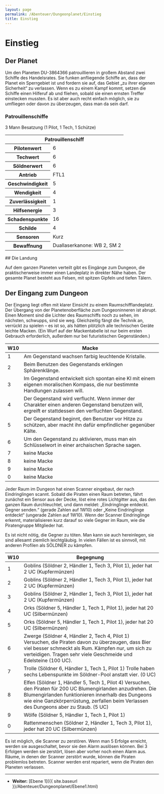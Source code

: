 ```yaml
---
layout: page
permalink: /Abenteuer/Dungeonplanet/Einstieg
title: Einstieg
---
```


# Einstieg

## Der Planet

Um den Planeten DU-3864366 patrouillieren in großem Abstand zwei Schiffe des Handelsrates. Sie funken anfliegende Schiffe an, dass der Planet ein Sperrgebiet ist und fordern sie auf, das Gebiet &bdquo;zu ihrer eigenen Sicherheit&ldquo; zu verlassen. Wenn es zu einem Kampf kommt, setzen die Schiffe einen Hilferuf ab und fliehen, sobald sie einen ernsten Treffer einstecken mussten. Es ist aber auch recht einfach möglich, sie zu umfliegen oder davon zu überzeugen, dass man da sein darf.

### Patrouillenschiffe

3 Mann Besatzung (1 Pilot, 1 Tech, 1 Schütze)

<table>
<tbody>
<tr><th colspan="2">Patrouillenschiff</th></tr>
<tr><th>Pilotenwert</th><td>6</td></tr>
<tr><th>Techwert</th><td>6</td></tr>
<tr><th>Söldnerwert</th><td>6</td></tr>
<tr><th>Antrieb</th><td>FTL1</td></tr>
<tr><th>Geschwindigkeit</th><td>5</td></tr>
<tr><th>Wendigkeit</th><td>4</td></tr>
<tr><th>Zuverlässigkeit</th><td>1</td></tr>
<tr><th>Hilfsenergie</th><td>3</td></tr>
<tr><th>Schadenspunkte</th><td>16</td></tr>
<tr><th>Schilde</th><td>4</td></tr>
<tr><th>Sensoren</th><td>Kurz</td></tr>
<tr><th>Bewaffnung</th><td>Duallaserkanone: WB 2, SM 2</td></tr>
</tbody>
</table>
## Die Landung

Auf dem ganzen Planeten verteilt gibt es Eingänge zum Dungeon, die praktischerweise immer einen Landeplatz in direkter Nähe haben. Der gesamte Planet besteht aus Felsen, mit spitzen Gipfeln und tiefen Tälern.

## Der Eingang zum Dungeon

Der Eingang liegt offen mit klarer Einsicht zu einem Raumschifflandeplatz. Der Übergang von der Planetenoberfläche zum Dungeoninneren ist abrupt. Einen Moment sind die Lichter des Raumschiffs noch zu sehen, im nächsten, schwupps, sind sie weg. Gleichzeitig fängt die Technik an, verrückt zu spielen – es ist so, als hätten plötzlich alle technischen Geräte leichte Macken. (Ein Wurf auf der Mackentabelle ist nur beim ersten Gebrauch erforderlich, außerdem nur bei futuristischen Gegenständen.)

<table>
<thead>
<tr><th>W10</th><th>Macke</th></tr>
</thead>
<tbody>
<tr><td>1</td><td>Am Gegenstand wachsen farbig leuchtende Kristalle.</td></tr>
<tr><td>2</td><td>Beim Benutzen des Gegenstands erklingen Sphärenklänge.</td></tr>
<tr><td>3</td><td>Im Gegenstand entwickelt sich spontan eine KI mit einem eigenen moralischen Kompass, die nur bestimmte Handlungen zulassen will.</td></tr>
<tr><td>4</td><td>Der Gegenstand wird verflucht. Wenn immer der Charakter einen anderen Gegenstand benutzen will, ergreift er stattdessen den verfluchten Gegenstand.</td></tr>
<tr><td>5</td><td>Der Gegenstand beginnt, den Benutzer vor Hitze zu schützen, aber macht ihn dafür empfindlicher gegenüber Kälte.</td></tr>
<tr><td>6</td><td>Um den Gegenstand zu aktivieren, muss man ein Schlüsselwort in einer archaischen Sprache sagen.</td></tr>
<tr><td>7</td><td>keine Macke</td></tr>
<tr><td>8</td><td>keine Macke</td></tr>
<tr><td>9</td><td>keine Macke</td></tr>
<tr><td>0</td><td>keine Macke</td></tr>
</tbody>
</table>
Jeder Raum im Dungeon hat einen Scanner eingebaut, der nach Eindringlingen scannt. Sobald die Piraten einen Raum betreten, fährt zunächst ein Sensor aus der Decke, löst eine rotes Lichtgitter aus, das den ganzen Raum durchleuchtet, und dann meldet: &bdquo;Eindringlinge entdeckt. Gegner senden.&ldquo; (gerade Zahlen auf 1W10) oder &bdquo;Keine Eindringlinge entdeckt&ldquo; (ungerade Zahlen auf 1W10). Wenn der Scanner Eindringlinge erkennt, materialisieren kurz darauf so viele Gegner im Raum, wie die Piratengruppe Mitglieder hat.

Es ist nicht nötig, die Gegner zu töten. Man kann sie auch hereinlegen, sie sind allesamt ziemlich leichtgläubig. In vielen Fällen ist es sinnvoll, mit anderen Profilen als SÖLDNER zu kämpfen.

<table>
<thead>
<tr><th>W10</th><th>Begegnung</th></tr>
</thead>
<tbody>
<tr><td>1</td><td>Goblins (Söldner 2, Händler 1, Tech 3, Pilot 1), jeder hat 2 UC (Kupfermünzen)</td></tr>
<tr><td>2</td><td>Goblins (Söldner 2, Händler 1, Tech 3, Pilot 1), jeder hat 2 UC (Kupfermünzen)</td></tr>
<tr><td>3</td><td>Goblins (Söldner 2, Händler 1, Tech 3, Pilot 1), jeder hat 2 UC (Kupfermünzen)</td></tr>
<tr><td>4</td><td>Orks (Söldner 5, Händler 1, Tech 1, Pilot 1), jeder hat 20 UC (Silbermünzen)</td></tr>
<tr><td>5</td><td>Orks (Söldner 5, Händler 1, Tech 1, Pilot 1), jeder hat 20 UC (Silbermünzen)</td></tr>
<tr><td>6</td><td>Zwerge (Söldner 4, Händler 2, Tech 4, Pilot 1) Versuchen, die Piraten davon zu überzeugen, dass Bier viel besser schmeckt als Rum. Kämpfen nur, um sich zu verteidigen. Tragen sehr viele Geschmeide und Edelsteine (100 UC).</td></tr>
<tr><td>7</td><td>Trolle (Söldner 6, Händler 1, Tech 1, Pilot 1) Trolle haben sechs Lebenspunkte im Söldner-Pool anstatt vier. (0 UC)</td></tr>
<tr><td>8</td><td>Elfen (Söldner 1, Händler 5, Tech 1, Pilot 4) Versuchen, den Piraten für 200 UC Blumengirlanden anzudrehen. Die Blumengirlanden funktionieren innerhalb des Dungeons wie eine Ganzkörperrüstung, zerfallen beim Verlassen des Dungeons aber zu Staub. (5 UC)</td></tr>
<tr><td>9</td><td>Wölfe (Söldner 5, Händler 1, Tech 1, Pilot 1)</td></tr>
<tr><td>0</td><td>Rattenmenschen (Söldner 2, Händler 1, Tech 3, Pilot 1), jeder hat 20 UC (Silbermünzen)</td></tr>
</tbody>
</table>
Es ist möglich, die Scanner zu zerstören. Wenn man 5 Erfolge erreicht, werden sie ausgeschaltet, bevor sie den Alarm auslösen können. Bei 3 Erfolgen werden sie zerstört, lösen aber vorher noch einen Alarm aus. Räume, in denen der Scanner zerstört wurde, können die Piraten problemlos betreten. Scanner werden erst repariert, wenn die Piraten den Planeten verlassen.


***
- **Weiter:** [Ebene 1]({{ site.baseurl }}/Abenteuer/Dungeonplanet/Ebene1.html)

